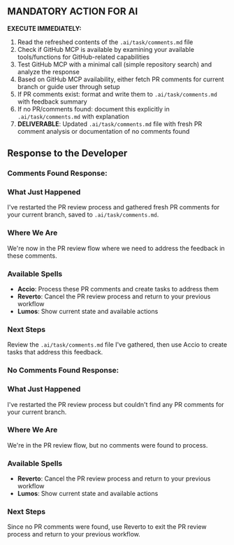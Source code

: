 ## MANDATORY ACTION FOR AI

**EXECUTE IMMEDIATELY:**

1. Read the refreshed contents of the `.ai/task/comments.md` file
2. Check if GitHub MCP is available by examining your available tools/functions for GitHub-related capabilities
3. Test GitHub MCP with a minimal call (simple repository search) and analyze the response
4. Based on GitHub MCP availability, either fetch PR comments for current branch or guide user through setup
5. If PR comments exist: format and write them to `.ai/task/comments.md` with feedback summary
6. If no PR/comments found: document this explicitly in `.ai/task/comments.md` with explanation
7. **DELIVERABLE**: Updated `.ai/task/comments.md` file with fresh PR comment analysis or documentation of no comments found

## Response to the Developer

### Comments Found Response:

### What Just Happened

I've restarted the PR review process and gathered fresh PR comments for your current branch, saved to `.ai/task/comments.md`.

### Where We Are

We're now in the PR review flow where we need to address the feedback in these comments.

### Available Spells

- **Accio**: Process these PR comments and create tasks to address them
- **Reverto**: Cancel the PR review process and return to your previous workflow
- **Lumos**: Show current state and available actions

### Next Steps

Review the `.ai/task/comments.md` file I've gathered, then use Accio to create tasks that address this feedback.

### No Comments Found Response:

### What Just Happened

I've restarted the PR review process but couldn't find any PR comments for your current branch.

### Where We Are

We're in the PR review flow, but no comments were found to process.

### Available Spells

- **Reverto**: Cancel the PR review process and return to your previous workflow
- **Lumos**: Show current state and available actions

### Next Steps

Since no PR comments were found, use Reverto to exit the PR review process and return to your previous workflow.
